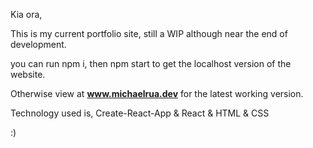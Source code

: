 Kia ora,

This is my current portfolio site, still a WIP although near the end of development.

you can run npm i, then npm start to get the localhost version of the website. 

Otherwise view at **www.michaelrua.dev** for the latest working version.

Technology used is, Create-React-App & React & HTML & CSS


:)




